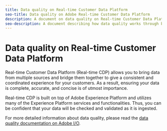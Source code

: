 ```yaml
---
title: Data quality on Real-time Customer Data Platform
seo-title: Data quality on Adobe Real-time Customer Data Platform
description: A document on data quality on Real-time Customer Data Platform
seo-description: A document describing how data quality works through batch and data ingestion on Adobe Real-time Customer Data Platform
---
```


# Data quality on Real-time Customer Data Platform

Real-time Customer Data Platform (Real-time CDP) allows you to bring data from multiple sources and bridge them together to give a consistent and coordinated experience for your customers. As a result, ensuring your data is complete, accurate, and concise is of utmost importance. 

Real-time CDP is built on top of Adobe Experience Platform and utilizes many of the Experience Platform services and functionalities. Thus, you can be confident that your data will be checked and validated as it is ingested.

For more detailed information about data quality, please read the [data quality documentation on Adobe I/O](../../ingestion/quality/overview.md).
